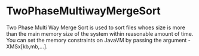 # TwoPhaseMultiwayMergeSort

Two Phase Multi Way Merge Sort is used to sort files whoes size is more than the main memory size of the system within reasonable amount of time. You can set the memory constraints on JavaVM by passing the argument -XMSx[kb,mb,...]. 
